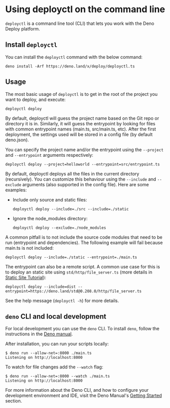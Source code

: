 # Using deployctl on the command line

`deployctl` is a command line tool (CLI) that lets you work with the Deno Deploy
platform.

## Install `deployctl`

You can install the `deployctl` command with the below command:

    deno install -Arf https://deno.land/x/deploy/deployctl.ts

## Usage

The most basic usage of `deployctl` is to get in the root of the project you
want to deploy, and execute:

```shell
deployctl deploy
```

By default, deployctl will guess the project name based on the Git repo or
directory it is in. Similarly, it will guess the entrypoint by looking for files
with common entrypoint names (main.ts, src/main.ts, etc). After the first
deployment, the settings used will be stored in a config file (by default
deno.json).

You can specify the project name and/or the entrypoint using the `--project` and
`--entrypoint` arguments respectively:

```shell
deployctl deploy --project=helloworld --entrypoint=src/entrypoint.ts
```

By default, deployctl deploys all the files in the current directory
(recursively). You can customize this behaviour using the `--include` and
`--exclude` arguments (also supported in the config file). Here are some
examples:

- Include only source and static files:

  ```shell
  deployctl deploy --include=./src --include=./static
  ```

- Ignore the node_modules directory:

  ```shell
  deployctl deploy --exclude=./node_modules
  ```

A common pitfall is to not include the source code modules that need to be run
(entrypoint and dependencies). The following example will fail because main.ts
is not included:

```shell
deployctl deploy --include=./static --entrypoint=./main.ts
```

The entrypoint can also be a remote script. A common use case for this is to
deploy an static site using `std/http/file_server.ts` (more details in
[Static Site Tutorial](https://docs.deno.com/deploy/tutorials/static-site)):

```shell
deployctl deploy --include=dist --entrypoint=https://deno.land/std@0.208.0/http/file_server.ts
```

See the help message (`deployctl -h`) for more details.

## `deno` CLI and local development

For local development you can use the `deno` CLI. To install `deno`, follow the
instructions in the
[Deno manual](https://deno.land/manual/getting_started/installation).

After installation, you can run your scripts locally:

```shell
$ deno run --allow-net=:8000 ./main.ts
Listening on http://localhost:8000
```

To watch for file changes add the `--watch` flag:

```shell
$ deno run --allow-net=:8000 --watch ./main.ts
Listening on http://localhost:8000
```

For more information about the Deno CLI, and how to configure your development
environment and IDE, visit the Deno Manual's [Getting Started][manual-gs]
section.

[manual-gs]: https://deno.land/manual/getting_started
